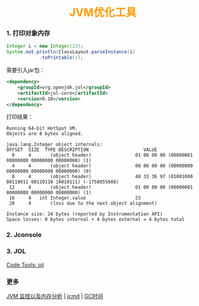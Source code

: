 # <div style="text-align:center;color:#FF9900">JVM优化工具</div>
### 1. 打印对象内存
```java
Integer i = new Integer(23);
System.out.println(ClassLayout.parseInstance(i)
            .toPrintable());
```
需要引入jar包：
```xml
<dependency>
    <groupId>org.openjdk.jol</groupId>
    <artifactId>jol-core</artifactId>
    <version>0.10</version>
</dependency>
```
打印结果：
```
Running 64-bit HotSpot VM.
Objects are 8 bytes aligned.

java.lang.Integer object internals:
OFFSET  SIZE  TYPE DESCRIPTION                    VALUE
  0     4       (object header)                01 00 00 00 (00000001 00000000 00000000 00000000) (1)
  4     4       (object header)                00 00 00 00 (00000000 00000000 00000000 00000000) (0)
  8     4       (object header)                48 33 36 97 (01001000 00110011 00110110 10010111) (-1758055608)
 12     4       (object header)                01 00 00 00 (00000001 00000000 00000000 00000000) (1)
 16     4   int Integer.value                  23
 20     4       (loss due to the next object alignment)

Instance size: 24 bytes (reported by Instrumentation API)
Space losses: 0 bytes internal + 4 bytes external = 4 bytes total
```

### 2. Jconsole


### 3. JOL
[Code Tools: jol]







### 更多
[JVM 监控以及内存分析] | [jcmd] | [GC时间]




[Code Tools: jol]:https://openjdk.java.net/projects/code-tools/jol/
[JVM 监控以及内存分析]:https://windmt.com/2016/08/01/jvm-monitoring/
[jcmd]:https://segmentfault.com/a/1190000022602330
[GC时间]:https://juejin.im/post/6844904168121958413
